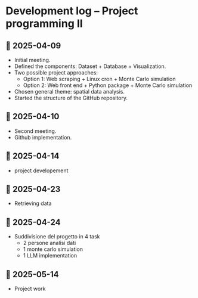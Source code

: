 # Development log – Project programming II

## 📅 2025-04-09
- Initial meeting.
- Defined the components: Dataset + Database + Visualization.
- Two possible project approaches:
  - Option 1: Web scraping + Linux cron + Monte Carlo simulation
  - Option 2: Web front end + Python package + Monte Carlo simulation
- Chosen general theme: spatial data analysis.
- Started the structure of the GitHub repository.

## 📅 2025-04-10
- Second meeting.
- Github implementation.

## 📅 2025-04-14
- project developement

## 📅 2025-04-23
- Retrieving data

## 📅 2025-04-24
- Suddivisione del progetto in 4 task
  - 2 persone analisi dati
  - 1 monte carlo simulation
  - 1 LLM implementation

## 📅 2025-05-14
- Project work 
